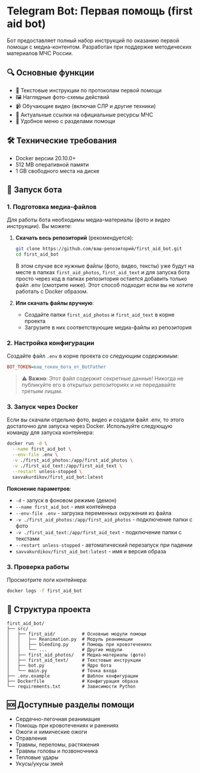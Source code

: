 # Telegram Bot: Первая помощь (first aid bot)

Бот предоставляет полный набор инструкций по оказанию первой помощи с медиа-контентом. Разработан при поддержке методических материалов МЧС России.

## 🔍 Основные функции

- 📝 Текстовые инструкции по протоколам первой помощи
- 🖼️ Наглядные фото-схемы действий
- 📹 Обучающие видео (включая СЛР и другие техники)
- 🔗 Актуальные ссылки на официальные ресурсы МЧС
- 📱 Удобное меню с разделами помощи

## 🛠️ Технические требования

- Docker версии 20.10.0+
- 512 MB оперативной памяти
- 1 GB свободного места на диске

## 🚀 Запуск бота

### 1. Подготовка медиа-файлов

Для работы бота необходимы медиа-материалы (фото и видео инструкции). Вы можете:

1. **Скачать весь репозиторий** (рекомендуется):
   ```bash
   git clone https://github.com/ваш-репозиторий/first_aid_bot.git
   cd first_aid_bot
   ```
   В этом случае все нужные файлы (фото, видео, тексты) уже будут на месте в папках `first_aid_photos`, `first_aid_text` и для запуска бота просто через код в папках репозитория остается добавить только файл .env (смотрите ниже). Этот способ подходит если вы не хотите работать с Docker образом.

2. **Или скачать файлы вручную**:
   - Создайте папки `first_aid_photos` и `first_aid_text` в корне проекта
   - Загрузите в них соответствующие медиа-файлы из репозитория

### 2. Настройка конфигурации

Создайте файл `.env` в корне проекта со следующим содержимым:

```ini
BOT_TOKEN=ваш_токен_бота_от_BotFather
```

> ⚠️ **Важно**: Этот файл содержит секретные данные! Никогда не публикуйте его в открытых репозиториях и не передавайте третьим лицам.

### 3. Запуск через Docker

Если вы скачали отдельно фото, видео и создали файл .env, то этого достаточно для запуска через Docker. Используйте следующую команду для запуска контейнера:

```bash
docker run -d \
  --name first_aid_bot \
  --env-file .env \
  -v ./first_aid_photos:/app/first_aid_photos \
  -v ./first_aid_text:/app/first_aid_text \
  --restart unless-stopped \
  savvakurdikov/first_aid_bot:latest
```

**Пояснение параметров**:
- `-d` - запуск в фоновом режиме (демон)
- `--name first_aid_bot` - имя контейнера
- `--env-file .env` - загрузка переменных окружения из файла
- `-v ./first_aid_photos:/app/first_aid_photos` - подключение папки с фото
- `-v ./first_aid_text:/app/first_aid_text` - подключение папки с текстами
- `--restart unless-stopped` - автоматический перезапуск при падении
- `savvakurdikov/first_aid_bot:latest` - имя и версия образа

### 3. Проверка работы

Просмотрите логи контейнера:

```bash
docker logs -f first_aid_bot
```

## 📂 Структура проекта

```
first_aid_bot/
├── src/
│   ├── first_aid/          # Основные модули помощи
│   │   ├── Reanimation.py  # Модуль реанимации
│   │   ├── bleeding.py     # Помощь при кровотечениях
│   │   └── ...             # Другие модули
│   ├── first_aid_photos/   # Медиа-материалы (фото)
│   ├── first_aid_text/     # Текстовые инструкции
│   ├── bot.py              # Ядро бота
│   └── main.py             # Точка входа
├── .env.example            # Шаблон конфигурации
├── Dockerfile              # Конфигурация образа
└── requirements.txt        # Зависимости Python
```


## 🆘 Доступные разделы помощи

- Сердечно-легочная реанимация
- Помощь при кровотечениях и ранениях
- Ожоги и химические ожоги
- Отравления
- Травмы, переломы, растяжения
- Травмы головы и позвоночника
- Тепловые удары
- Укусы/укусы змей

